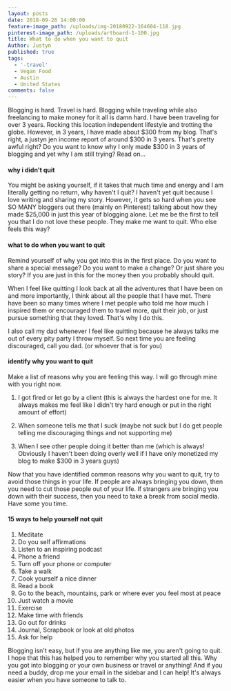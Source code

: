 ```yaml
---
layout: posts
date: 2018-09-26 14:00:00
feature-image_path: /uploads/img-20180922-164604-118.jpg
pinterest-image_path: /uploads/artboard-1-100.jpg
title: What to do when you want to quit
Author: Justyn
published: true
tags:
  - '-travel'
  - Vegan Food
  - Austin
  - United States
comments: false
---
```


Blogging is hard. Travel is hard. Blogging while traveling while also freelancing to make money for it all is damn hard. I have been traveling for over 3 years. Rocking this location independent lifestyle and trotting the globe. However, in 3 years, I have made about $300 from my blog. That's right, a justyn jen income report of around $300 in 3 years. That's pretty awful right? Do you want to know why I only made $300 in 3 years of blogging and yet why I am still trying? Read on...

#### why i didn't quit

You might be asking yourself, if it takes that much time and energy and I am literally getting no return, why haven't I quit? I haven't yet quit because I love writing and sharing my story. However, it gets so hard when you see SO MANY bloggers out there (mainly on Pinterest) talking about how they made $25,000 in just this year of blogging alone. Let me be the first to tell you that I do not love these people. They make me want to quit. Who else feels this way?

#### what to do when you want to quit

Remind yourself of why you got into this in the first place. Do you want to share a special message? Do you want to make a change? Or just share you story? If you are just in this for the money then you probably should quit.&nbsp;

When I feel like quitting I look back at all the adventures that I have been on and more importantly, I think about all the people that I have met. There have been so many times where I met people who told me how much I inspired them or encouraged them to travel more, quit their job, or just pursue something that they loved. That's why I do this.&nbsp;

I also call my dad whenever I feel like quitting because he always talks me out of every pity party I throw myself. So next time you are feeling discouraged, call you dad. (or whoever that is for you)

#### identify why you want to quit

Make a list of reasons why you are feeling this way. I will go through mine with you right now.

1. I got fired or let go by a client (this is always the hardest one for me. It always makes me feel like I didn't try hard enough or put in the right amount of effort)

2. When someone tells me that I suck (maybe not suck but I do get people telling me discouraging things and not supporting me)

3. When I see other people doing it better than me (which is always! Obviously I haven't been doing overly well if I have only monetized my blog to make $300 in 3 years guys)

Now that you have identified common reasons why you want to quit, try to avoid those things in your life. If people are always bringing you down, then you need to cut those people out of your life. If strangers are bringing you down with their success, then you need to take a break from social media. Have some you time.

#### 15 ways to help yourself not quit

1. Meditate
2. Do you self affirmations
3. Listen to an inspiring podcast
4. Phone a friend
5. Turn off your phone or computer
6. Take a walk
7. Cook yourself a nice dinner
8. Read a book
9. Go to the beach, mountains, park or where ever you feel most at peace
10. Just watch a movie
11. Exercise
12. Make time with friends
13. Go out for drinks
14. Journal, Scrapbook or look at old photos
15. Ask for help

Blogging isn't easy, but if you are anything like me, you aren't going to quit. I hope that this has helped you to remember why you started all this. Why you got into blogging or your own business or travel or anything! And if you need a buddy, drop me your email in the sidebar and I can help! It's always easier when you have someone to talk to.&nbsp;